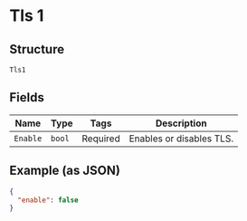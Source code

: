 
# Tls 1

## Structure

`Tls1`

## Fields

| Name | Type | Tags | Description |
|  --- | --- | --- | --- |
| `Enable` | `bool` | Required | Enables or disables TLS. |

## Example (as JSON)

```json
{
  "enable": false
}
```

